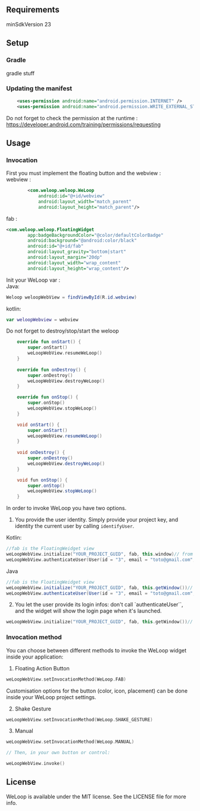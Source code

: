 


## Requirements

minSdkVersion 23

## Setup

### Gradle

gradle stuff

### Updating the manifest

```xml
    <uses-permission android:name="android.permission.INTERNET" />
    <uses-permission android:name="android.permission.WRITE_EXTERNAL_STORAGE"/>
```
Do not forget to check the permission at the runtime : https://developer.android.com/training/permissions/requesting

## Usage

### Invocation

First you must implement the floating button and the webview :  
webview :
```xml
        <com.weloop.weloop.WeLoop
            android:id="@+id/webview"
            android:layout_width="match_parent"
            android:layout_height="match_parent"/>
```
fab :
```xml
<com.weloop.weloop.FloatingWidget
        app:badgeBackgroundColor="@color/defaultColorBadge"
        android:background="@android:color/black"
        android:id="@+id/fab"
        android:layout_gravity="bottom|start"
        android:layout_margin="20dp"
        android:layout_width="wrap_content"
        android:layout_height="wrap_content"/>
```
Init your WeLoop var :  
Java:
```java
Weloop weloopWebView = findViewById(R.id.webview)
```
kotlin:
```kotlin
var weloopWebview = webview
```
Do not forget to destroy/stop/start the weloop
```kotlin
    override fun onStart() {
        super.onStart()
        weLoopWebView.resumeWeLoop()
    }
    
    override fun onDestroy() {
        super.onDestroy()
        weLoopWebView.destroyWeLoop()
    }

    override fun onStop() {
        super.onStop()
        weLoopWebView.stopWeLoop()
    }
```

```java
    void onStart() {
        super.onStart()
        weLoopWebView.resumeWeLoop()
    }
    
    void onDestroy() {
        super.onDestroy()
        weLoopWebView.destroyWeLoop()
    }

    void fun onStop() {
        super.onStop()
        weLoopWebView.stopWeLoop()
    }
```
In order to invoke WeLoop you have two options. 

1. You provide the user identity. Simply provide your project key, and identity the current user by calling `identifyUser`.

Kotlin:
```kotlin
//fab is the FloatingWeidget view
weLoopWebView.initialize("YOUR_PROJECT_GUID", fab, this.window)// from a fragment : activity.window
weLoopWebView.authenticateUser(User(id = "3", email = "toto@gmail.com", firstName = "tata", lastName = "titi"))
```
Java
```java
//fab is the FloatingWeidget view
weLoopWebView.initialize("YOUR_PROJECT_GUID", fab, this.getWindow())// from a fragment : activity.getWindow()
weLoopWebView.authenticateUser(User(id = "3", email = "toto@gmail.com", firstName = "tata", lastName = "titi"))
```

2. You let the user provide its login infos: don't call `authenticateUser``, and the widget will show the login page when it's launched.

```kotlin
weLoopWebView.initialize("YOUR_PROJECT_GUID", fab, this.getWindow())// from a fragment : activity.getWindow()
```


### Invocation method

You can choose between different methods to invoke the WeLoop widget inside your application:

1. Floating Action Button

```kotlin
weLoopWebView.setInvocationMethod(WeLoop.FAB)
```

Customisation options for the button (color, icon, placement) can be done inside your WeLoop project settings.

2. Shake Gesture

```kotlin
weLoopWebView.setInvocationMethod(WeLoop.SHAKE_GESTURE)
```

3. Manual

```kotlin 
weLoopWebView.setInvocationMethod(WeLoop.MANUAL)

// Then, in your own button or control:

weLoopWebView.invoke()

```

## License

WeLoop is available under the MIT license. See the LICENSE file for more info.
